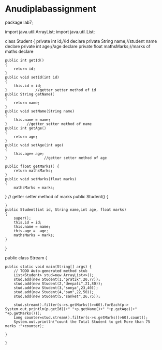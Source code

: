 # Anudiplabassignment
package lab7;

import java.util.ArrayList;
import java.util.List;

class Student
{
	private int id;//id declare
	private String name;//student name declare
	private int age;//age declare
	private float mathsMarks;//marks of maths declare

	public int getId()
	{
		return id;
	}
	public void setId(int id) 
	{
		this.id = id;
	}             //getter setter method of id
	public String getName()
	{
		return name;
	}
	public void setName(String name)
	{
		this.name = name;
	}         //getter setter method of name
	public int getAge()
	{
		return age;
	}
	public void setAge(int age)
	{
		this.age= age;
	}                 //getter setter method of age
	
	public float getMarks() {
		return mathsMarks;
	}
	public void setMarks(float marks)
	{
		mathsMarks = marks;
}        // getter setter method of marks
	public Student()
	{
		
	}
	public Student(int id, String name,int age, float marks)
	{
		super(); 
		this.id = id;
		this.name = name;
		this.age =  age;
		mathsMarks = marks;
	}
}

public class Stream {

	public static void main(String[] args) {
		// TODO Auto-generated method stub
		List<Student> stud=new ArrayList<>();
		stud.add(new Student(1,"pratik",20,77));
		stud.add(new Student(2,"deepali",21,80));
		stud.add(new Student(3,"sonya",23,40));
		stud.add(new Student(4,"sam",22,50));
		stud.add(new Student(5,"sanket",26,75));
		
		stud.stream().filter(s->s.getMarks()>=60).forEach(p-> System.out.println(p.getId()+" "+p.getName()+" "+p.getAge()+" "+p.getMarks()));
		Long counter=stud.stream().filter(s->s.getMarks()>60).count();
		System.out.println("count the Total Student to get More than 75 marks :"+counter);
		
	}

	}

